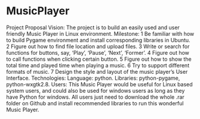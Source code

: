 MusicPlayer
===========


Project Proposal
Vision: The project is to build an easily used and user friendly Music Player in Linux environment. 
Milestone:
1 Be familiar with how to build Pygame environment and install corresponding libraries in Ubuntu.
2 Figure out how to find file location and upload files.
3 Write or search for functions for buttons, say, ‘Play’, ‘Pause’, ‘Next’, ‘Former’.
4 Figure out how to call functions when clicking certain button.
5 Figure out how to show the total time and played time when playing a music.
6 Try to support different formats of music.
7 Design the style and layout of the music player’s User Interface.
Technologies:
Language: python. Libraries: python-pygame, python-wxgtk2.8.
Users:
This Music Player would be useful for Linux based system users, and could also be used for windows users as long as they have Python for windows. All users just need to download the whole .rar folder on Github and install recommended libraries to run this wonderful Music Player.
